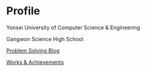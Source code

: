 # Profile  

Yonsei University of Computer Science & Engineering

Gangwon Science High School

[Problem Solving Blog](https://plast.tistory.com)

[Works & Achievements](https://plast.tistory.com)
